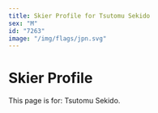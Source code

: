 ```yaml
---
title: Skier Profile for Tsutomu Sekido
sex: "M"
id: "7263"
image: "/img/flags/jpn.svg" 
---
```


# Skier Profile

This page is for: Tsutomu Sekido.
    